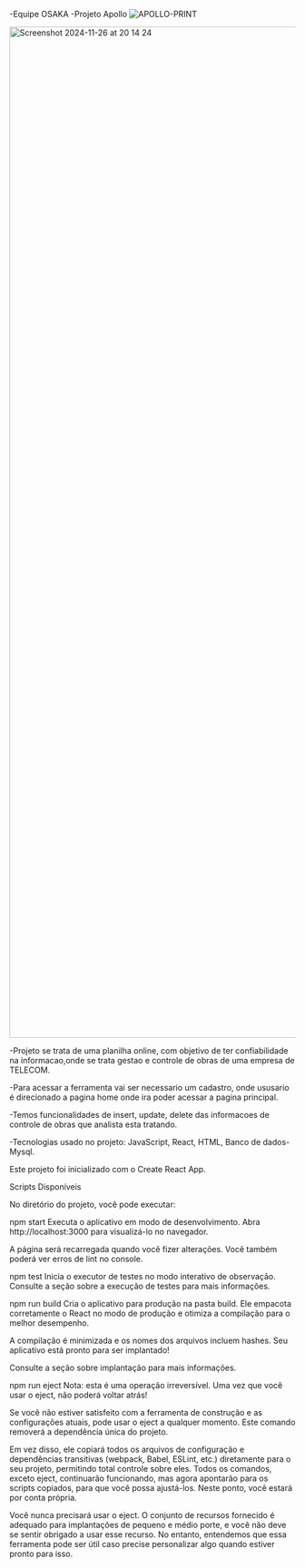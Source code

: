 -Equipe OSAKA
-Projeto Apollo
![APOLLO-PRINT](https://github.com/user-attachments/assets/44f79b52-3fbc-4d92-84aa-7351597f4772)

<img width="1783" alt="Screenshot 2024-11-26 at 20 14 24" src="https://github.com/user-attachments/assets/809cf737-f0c7-455f-9b75-a4c8643f5921">



-Projeto se trata de uma planilha online, com objetivo de ter confiabilidade na informacao,onde se trata gestao e controle de obras de uma empresa de TELECOM.

-Para acessar a ferramenta vai ser necessario um cadastro, onde ususario é direcionado a pagina home onde ira poder acessar a pagina principal.

-Temos funcionalidades de insert, update, delete das informacoes de controle de obras que analista esta tratando.

-Tecnologias usado no projeto: JavaScript, React, HTML, Banco de dados- Mysql.

Este projeto foi inicializado com o Create React App.

Scripts Disponíveis

No diretório do projeto, você pode executar:

npm start
Executa o aplicativo em modo de desenvolvimento.
Abra http://localhost:3000 para visualizá-lo no navegador.

A página será recarregada quando você fizer alterações.
Você também poderá ver erros de lint no console.

npm test
Inicia o executor de testes no modo interativo de observação.
Consulte a seção sobre a execução de testes para mais informações.

npm run build
Cria o aplicativo para produção na pasta build.
Ele empacota corretamente o React no modo de produção e otimiza a compilação para o melhor desempenho.

A compilação é minimizada e os nomes dos arquivos incluem hashes.
Seu aplicativo está pronto para ser implantado!

Consulte a seção sobre implantação para mais informações.

npm run eject
Nota: esta é uma operação irreversível. Uma vez que você usar o eject, não poderá voltar atrás!

Se você não estiver satisfeito com a ferramenta de construção e as configurações atuais, pode usar o eject a qualquer momento. Este comando removerá a dependência única do projeto.

Em vez disso, ele copiará todos os arquivos de configuração e dependências transitivas (webpack, Babel, ESLint, etc.) diretamente para o seu projeto, permitindo total controle sobre eles. Todos os comandos, exceto eject, continuarão funcionando, mas agora apontarão para os scripts copiados, para que você possa ajustá-los. Neste ponto, você estará por conta própria.

Você nunca precisará usar o eject. O conjunto de recursos fornecido é adequado para implantações de pequeno e médio porte, e você não deve se sentir obrigado a usar esse recurso. No entanto, entendemos que essa ferramenta pode ser útil caso precise personalizar algo quando estiver pronto para isso.
